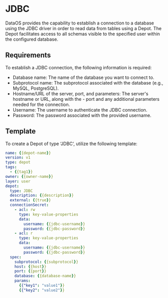 # JDBC

DataOS provides the capability to establish a connection to a database using the JDBC driver in order to read data from tables using a Depot. The Depot facilitates access to all schemas visible to the specified user within the configured database.

## Requirements

To establish a JDBC connection, the following information is required:

- Database name: The name of the database you want to connect to.
- Subprotocol name: The subprotocol associated with the database (e.g., MySQL, PostgreSQL).
- Hostname/URL of the server, port, and parameters: The server's hostname or URL, along with the - port and any additional parameters needed for the connection.
- Username: The username to authenticate the JDBC connection.
- Password: The password associated with the provided username.

## Template

To create a Depot of type ‘JDBC‘, utilize the following template:

```yaml
name: {{depot-name}}
version: v1
type: depot
tags:
  - {{tag1}}
owner: {{owner-name}}
layer: user
depot:
  type: JDBC                                      
  description: {{description}}
  external: {{true}}
  connectionSecret:                              
    - acl: rw
      type: key-value-properties
      data:
        username: {{jdbc-username}}
        password: {{jdbc-password}}
    - acl: r
      type: key-value-properties
      data:
        username: {{jdbc-username}}
        password: {{jdbc-password}}
  spec:                                           
    subprotocol: {{subprotocol}}
    host: {{host}}
    port: {{port}}
    database: {{database-name}}
    params:
      {{"key1": "value1"}}
      {{"key2": "value2"}}
```